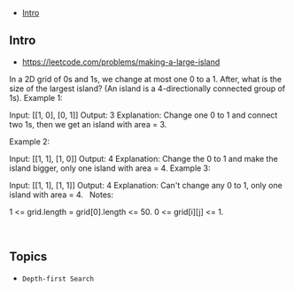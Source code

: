- [Intro](#intro)

## Intro

- https://leetcode.com/problems/making-a-large-island

In a 2D grid of 0s and 1s, we change at most one 0 to a 1.
After, what is the size of the largest island? (An island is a 4-directionally connected group of 1s).
Example 1:

Input: [[1, 0], [0, 1]]
Output: 3
Explanation: Change one 0 to 1 and connect two 1s, then we get an island with area = 3.

Example 2:

Input: [[1, 1], [1, 0]]
Output: 4
Explanation: Change the 0 to 1 and make the island bigger, only one island with area = 4.
Example 3:

Input: [[1, 1], [1, 1]]
Output: 4
Explanation: Can't change any 0 to 1, only one island with area = 4.
 
Notes:

1 <= grid.length = grid[0].length <= 50.
0 <= grid[i][j] <= 1.

 


## Topics

- `Depth-first Search`


